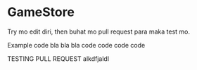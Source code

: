 # GameStore

Try mo edit diri, then buhat mo pull request para maka test mo.

Example code bla bla bla
code code
code code

TESTING PULL REQUEST
alkdfjaldl